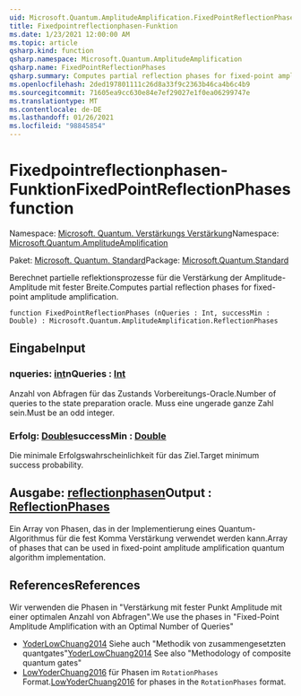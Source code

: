 ```yaml
---
uid: Microsoft.Quantum.AmplitudeAmplification.FixedPointReflectionPhases
title: Fixedpointreflectionphasen-Funktion
ms.date: 1/23/2021 12:00:00 AM
ms.topic: article
qsharp.kind: function
qsharp.namespace: Microsoft.Quantum.AmplitudeAmplification
qsharp.name: FixedPointReflectionPhases
qsharp.summary: Computes partial reflection phases for fixed-point amplitude amplification.
ms.openlocfilehash: 2ded197801111c26d8a33f9c2363b46ca4b6c4b9
ms.sourcegitcommit: 71605ea9cc630e84e7ef29027e1f0ea06299747e
ms.translationtype: MT
ms.contentlocale: de-DE
ms.lasthandoff: 01/26/2021
ms.locfileid: "98845854"
---
```

# <a name="fixedpointreflectionphases-function"></a><span data-ttu-id="23d79-102">Fixedpointreflectionphasen-Funktion</span><span class="sxs-lookup"><span data-stu-id="23d79-102">FixedPointReflectionPhases function</span></span>

<span data-ttu-id="23d79-103">Namespace: [Microsoft. Quantum. Verstärkungs Verstärkung](xref:Microsoft.Quantum.AmplitudeAmplification)</span><span class="sxs-lookup"><span data-stu-id="23d79-103">Namespace: [Microsoft.Quantum.AmplitudeAmplification](xref:Microsoft.Quantum.AmplitudeAmplification)</span></span>

<span data-ttu-id="23d79-104">Paket: [Microsoft. Quantum. Standard](https://nuget.org/packages/Microsoft.Quantum.Standard)</span><span class="sxs-lookup"><span data-stu-id="23d79-104">Package: [Microsoft.Quantum.Standard](https://nuget.org/packages/Microsoft.Quantum.Standard)</span></span>


<span data-ttu-id="23d79-105">Berechnet partielle reflektionsprozesse für die Verstärkung der Amplitude-Amplitude mit fester Breite.</span><span class="sxs-lookup"><span data-stu-id="23d79-105">Computes partial reflection phases for fixed-point amplitude amplification.</span></span>

```qsharp
function FixedPointReflectionPhases (nQueries : Int, successMin : Double) : Microsoft.Quantum.AmplitudeAmplification.ReflectionPhases
```


## <a name="input"></a><span data-ttu-id="23d79-106">Eingabe</span><span class="sxs-lookup"><span data-stu-id="23d79-106">Input</span></span>

### <a name="nqueries--int"></a><span data-ttu-id="23d79-107">nqueries: [int](xref:microsoft.quantum.lang-ref.int)</span><span class="sxs-lookup"><span data-stu-id="23d79-107">nQueries : [Int](xref:microsoft.quantum.lang-ref.int)</span></span>

<span data-ttu-id="23d79-108">Anzahl von Abfragen für das Zustands Vorbereitungs-Oracle.</span><span class="sxs-lookup"><span data-stu-id="23d79-108">Number of queries to the state preparation oracle.</span></span> <span data-ttu-id="23d79-109">Muss eine ungerade ganze Zahl sein.</span><span class="sxs-lookup"><span data-stu-id="23d79-109">Must be an odd integer.</span></span>


### <a name="successmin--double"></a><span data-ttu-id="23d79-110">Erfolg: [Double](xref:microsoft.quantum.lang-ref.double)</span><span class="sxs-lookup"><span data-stu-id="23d79-110">successMin : [Double](xref:microsoft.quantum.lang-ref.double)</span></span>

<span data-ttu-id="23d79-111">Die minimale Erfolgswahrscheinlichkeit für das Ziel.</span><span class="sxs-lookup"><span data-stu-id="23d79-111">Target minimum success probability.</span></span>



## <a name="output--reflectionphases"></a><span data-ttu-id="23d79-112">Ausgabe: [reflectionphasen](xref:Microsoft.Quantum.AmplitudeAmplification.ReflectionPhases)</span><span class="sxs-lookup"><span data-stu-id="23d79-112">Output : [ReflectionPhases](xref:Microsoft.Quantum.AmplitudeAmplification.ReflectionPhases)</span></span>

<span data-ttu-id="23d79-113">Ein Array von Phasen, das in der Implementierung eines Quantum-Algorithmus für die fest Komma Verstärkung verwendet werden kann.</span><span class="sxs-lookup"><span data-stu-id="23d79-113">Array of phases that can be used in fixed-point amplitude amplification quantum algorithm implementation.</span></span>

## <a name="references"></a><span data-ttu-id="23d79-114">References</span><span class="sxs-lookup"><span data-stu-id="23d79-114">References</span></span>

<span data-ttu-id="23d79-115">Wir verwenden die Phasen in "Verstärkung mit fester Punkt Amplitude mit einer optimalen Anzahl von Abfragen".</span><span class="sxs-lookup"><span data-stu-id="23d79-115">We use the phases in "Fixed-Point Amplitude Amplification with an Optimal Number of Queries"</span></span>

- <span data-ttu-id="23d79-116">[YoderLowChuang2014](https://arxiv.org/abs/1409.3305) Siehe auch "Methodik von zusammengesetzten quantgates"</span><span class="sxs-lookup"><span data-stu-id="23d79-116">[YoderLowChuang2014](https://arxiv.org/abs/1409.3305) See also "Methodology of composite quantum gates"</span></span>
- <span data-ttu-id="23d79-117">[LowYoderChuang2016](https://arxiv.org/abs/1603.03996) für Phasen im `RotationPhases` Format.</span><span class="sxs-lookup"><span data-stu-id="23d79-117">[LowYoderChuang2016](https://arxiv.org/abs/1603.03996) for phases in the `RotationPhases` format.</span></span>